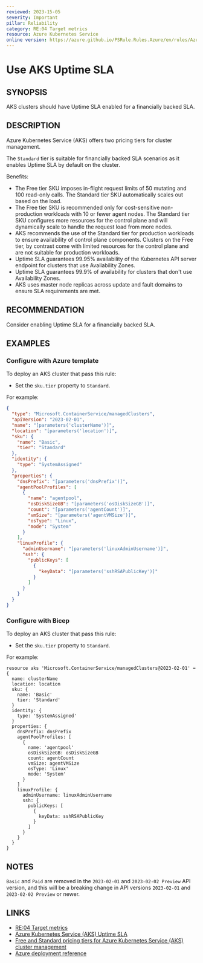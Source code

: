 ```yaml
---
reviewed: 2023-15-05
severity: Important
pillar: Reliability
category: RE:04 Target metrics
resource: Azure Kubernetes Service
online version: https://azure.github.io/PSRule.Rules.Azure/en/rules/Azure.AKS.UptimeSLA/
---
```


# Use AKS Uptime SLA

## SYNOPSIS

AKS clusters should have Uptime SLA enabled for a financially backed SLA.

## DESCRIPTION

Azure Kubernetes Service (AKS) offers two pricing tiers for cluster management.

The `Standard` tier is suitable for financially backed SLA scenarios as it enables Uptime SLA by default on the cluster.

Benefits:

- The Free tier SKU imposes in-flight request limits of 50 mutating and 100 read-only calls.
  The Standard tier SKU automatically scales out based on the load.
- The Free tier SKU is recommended only for cost-sensitive non-production workloads with 10 or fewer agent nodes.
  The Standard tier SKU configures more resources for the control plane and will dynamically scale to handle the request load from more nodes.
- AKS recommends the use of the Standard tier for production workloads to ensure availability of control plane components.
  Clusters on the Free tier, by contrast come with limited resources for the control plane and are not suitable for production workloads.
- Uptime SLA guarantees 99.95% availability of the Kubernetes API server endpoint for clusters that use Availability Zones.
- Uptime SLA guarantees 99.9% of availability for clusters that don't use Availability Zones.
- AKS uses master node replicas across update and fault domains to ensure SLA requirements are met.

## RECOMMENDATION

Consider enabling Uptime SLA for a financially backed SLA.

## EXAMPLES

### Configure with Azure template

To deploy an AKS cluster that pass this rule:

- Set the `sku.tier` property to `Standard`.

For example:

```json
{
  "type": "Microsoft.ContainerService/managedClusters",
  "apiVersion": "2023-02-01",
  "name": "[parameters('clusterName')]",
  "location": "[parameters('location')]",
  "sku": {
    "name": "Basic",
    "tier": "Standard"
  },
  "identity": {
    "type": "SystemAssigned"
  },
  "properties": {
    "dnsPrefix": "[parameters('dnsPrefix')]",
    "agentPoolProfiles": [
      {
        "name": "agentpool",
        "osDiskSizeGB": "[parameters('osDiskSizeGB')]",
        "count": "[parameters('agentCount')]",
        "vmSize": "[parameters('agentVMSize')]",
        "osType": "Linux",
        "mode": "System"
      }
    ],
    "linuxProfile": {
      "adminUsername": "[parameters('linuxAdminUsername')]",
      "ssh": {
        "publicKeys": [
          {
            "keyData": "[parameters('sshRSAPublicKey')]"
          }
        ]
      }
    }
  }
}
```

### Configure with Bicep

To deploy an AKS cluster that pass this rule:

- Set the `sku.tier` property to `Standard`.

For example:

```bicep
resource aks 'Microsoft.ContainerService/managedClusters@2023-02-01' = {
  name: clusterName
  location: location
  sku: {
    name: 'Basic'
    tier: 'Standard'
  }
  identity: {
    type: 'SystemAssigned'
  }
  properties: {
    dnsPrefix: dnsPrefix
    agentPoolProfiles: [
      {
        name: 'agentpool'
        osDiskSizeGB: osDiskSizeGB
        count: agentCount
        vmSize: agentVMSize
        osType: 'Linux'
        mode: 'System'
      }
    ]
    linuxProfile: {
      adminUsername: linuxAdminUsername
      ssh: {
        publicKeys: [
          {
            keyData: sshRSAPublicKey
          }
        ]
      }
    }
  }
}
```

## NOTES

`Basic` and `Paid` are removed in the `2023-02-01` and `2023-02-02 Preview` API version,
and this will be a breaking change in API versions `2023-02-01` and `2023-02-02 Preview` or newer.

## LINKS

- [RE:04 Target metrics](https://learn.microsoft.com/azure/well-architected/reliability/metrics)
- [Azure Kubernetes Service (AKS) Uptime SLA](https://learn.microsoft.com/azure/aks/free-standard-pricing-tiers#uptime-sla-terms-and-conditions)
- [Free and Standard pricing tiers for Azure Kubernetes Service (AKS) cluster management](https://learn.microsoft.com/azure/aks/free-standard-pricing-tiers)
- [Azure deployment reference](https://learn.microsoft.com/azure/templates/microsoft.containerservice/managedclusters#managedclustersku)
